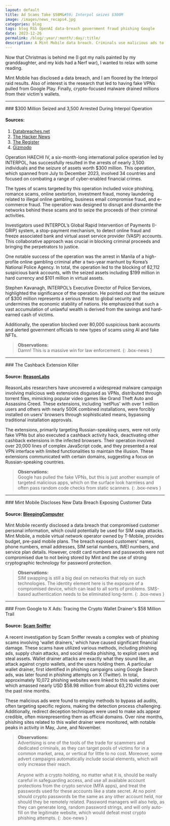 ```yaml
---
layout: default
title: Ad Scams Take $58M&#59; Interpol seizes $300M
image: /images/news_recaps4.jpg
categories: blog
tags: blog RSS OpenAI data-breach government fraud phishing Google
date: 2023-12-26
permalink: /blog/:year/:month/:day/:title/
description: A Mint Mobile data breach. Criminals use malicious ads to drain wallets, and Interpol conducts successful raids.
---
```


Now that Christmas is behind me (I got my nails painted by my granddaughter, and my kids had a Nerf war), I wanted to relax with some reading.

Mint Mobile has disclosed a data breach, and I am floored by the Interpol raid results. Also of interest is the research that led to having fake VPNs pulled from Google Play. Finally, crypto-focused malware drained millions from their victim's wallets.

<hr>
### $300 Million Seized and 3,500 Arrested During Interpol Operation

#### Sources:
1. [Databreaches.net](https://www.databreaches.net/usd-300-million-seized-and-3500-suspects-arrested-in-international-financial-crime-operation/)
2. [The Hacker News](https://thehackernews.com/2023/12/3500-arrested-in-global-operation-haechi.html)
3. [The Register](https://www.theregister.com/2023/12/20/interpol_op_cuffs_3500_cyber/)
4. [Gizmodo](https://gizmodo.com/interpol-arrests-3500-suspects-in-sweeping-cybercrime-1850315280)

Operation HAECHI IV, a six-month-long international police operation led by INTERPOL, has successfully resulted in the arrests of nearly 3,500 individuals and the seizure of assets worth $300 million. This operation, which spanned from July to December 2023, involved 34 countries and focused on combating a range of cyber-enabled financial crimes.

The types of scams targeted by this operation included voice phishing, romance scams, online sextortion, investment fraud, money laundering related to illegal online gambling, business email compromise fraud, and e-commerce fraud. The operation was designed to disrupt and dismantle the networks behind these scams and to seize the proceeds of their criminal activities.

Investigators used INTERPOL’s Global Rapid Intervention of Payments (I-GRIP) system, a stop-payment mechanism, to detect online fraud and freeze associated bank and virtual asset service provider (VASP) accounts. This collaborative approach was crucial in blocking criminal proceeds and bringing the perpetrators to justice.

One notable success of the operation was the arrest in Manila of a high-profile online gambling criminal after a two-year manhunt by Korea’s National Police Agency. In total, the operation led to the blocking of 82,112 suspicious bank accounts, with the seized assets including $199 million in hard currency and $101 million in virtual assets.

Stephen Kavanagh, INTERPOL’s Executive Director of Police Services, highlighted the significance of the operation. He pointed out that the seizure of $300 million represents a serious threat to global security and undermines the economic stability of nations. He emphasized that such a vast accumulation of unlawful wealth is derived from the savings and hard-earned cash of victims.

Additionally, the operation blocked over 80,000 suspicious bank accounts and alerted government officials to new types of scams using AI and fake NFTs.

>**Observations:**<br>
> Damn! This is a massive win for law enforcement.
{: .box-news }

<hr>
### The Cashback Extension Killer

#### Source: [ReasonLabs](https://reasonlabs.com/research/the-cashback-extension-killer)

ReasonLabs researchers have uncovered a widespread malware campaign involving malicious web extensions disguised as VPNs, distributed through torrent files, mimicking popular video games like Grand Theft Auto and Assassins Creed. These extensions, including 'netPlus' with over 1 million users and others with nearly 500K combined installations, were forcibly installed on users' browsers through sophisticated means, bypassing traditional installation approvals.

The extensions, primarily targeting Russian-speaking users, were not only fake VPNs but also executed a cashback activity hack, deactivating other cashback extensions in the infected browsers. Their operation involved over 20,000 lines of complex JavaScript code, and they presented a real VPN interface with limited functionalities to maintain the illusion. These extensions communicated with certain domains, suggesting a focus on Russian-speaking countries.

>**Observations:**<br>
> Google has pulled the fake VPNs, but this is just another example of targeted malicious apps, which on the surface look harmless and often pass random code checks from static scanners.
{: .box-news }

<hr>
### Mint Mobile Discloses New Data Breach Exposing Customer Data

#### Source: [BleepingComputer](https://www.bleepingcomputer.com/news/security/mint-mobile-discloses-new-data-breach-exposing-customer-data/)

Mint Mobile recently disclosed a data breach that compromised customer personal information, which could potentially be used for SIM swap attacks. Mint Mobile, a mobile virtual network operator owned by T-Mobile, provides budget, pre-paid mobile plans. The breach exposed customers' names, phone numbers, email addresses, SIM serial numbers, IMEI numbers, and service plan details. However, credit card numbers and passwords were not compromised due to not being stored by Mint and the use of strong cryptographic technology for password protection.

>**Observations:**<br>
> SIM swapping is still a big deal on networks that rely on such technologies. The identity element here is the exposure of a compromised device, which can lead to all sorts of problems. SMS-based authentication needs to be eliminated long-term.
{: .box-news }

<hr>
### From Google to X Ads: Tracing the Crypto Wallet Drainer's $58 Million Trail

#### Source: [Scam Sniffer](https://drops.scamsniffer.io/post/from-google-to-x-ads-tracing-the-crypto-wallet-drainers-58-million-trail/)

A recent investigation by Scam Sniffer reveals a complex web of phishing scams involving 'wallet drainers,' which have caused significant financial damage. These scams have utilized various methods, including phishing ads, supply chain attacks, and social media phishing, to exploit users and steal assets. Wallet drainer attacks are exactly what they sound like, an attack against crypto wallets, and the users holding them. A particular wallet drainer, first identified in phishing campaigns using Google Search ads, was later found in phishing attempts on X (Twitter). In total, approximately 10,072 phishing websites were linked to this wallet drainer, which amassed nearly USD $58.98 million from about 63,210 victims over the past nine months.

These malicious ads were found to employ methods to bypass ad audits, often targeting specific regions, making the detection process challenging. Additionally, redirect deception techniques were used to make ads appear credible, often misrepresenting them as official domains. Over nine months, phishing sites related to this wallet drainer were monitored, with notable peaks in activity in May, June, and November.
>**Observations:**<br>
> Advertising is one of the tools of the trade for scammers and dedicated criminals, as they can target pools of victims for in a common market, area, or vertical for little to no cost. Moreover, some advert campaigns automatically include social elements, which will only increase their reach.
><br><br>
>Anyone with a crypto holding, no matter what it is, should be really careful in safeguarding access, and use all available account protections from the crypto service (MFA apps), and treat the passwords used for these  accounts like a state secret. At no point should crypto passwords be the same as any other account held, nor should they be remotely related. Password managers will also help, as they can generate long, random password strings, and will only auto-fill on the legitimate website, which would defeat most crypto phishing attempts.
{: .box-news }
